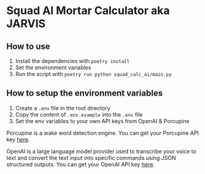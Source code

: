 # Squad AI Mortar Calculator aka JARVIS

## How to use

1. Install the dependencies with `poetry install`
2. Set the environment variables
3. Run the script with `poetry run python squad_calc_ai/main.py`

## How to setup the environment variables

1. Create a `.env` file in the root directory
2. Copy the content of `.env.example` into the `.env` file
3. Set the env variables to your own API keys from OpenAI & Porcupine

Porcupine is a wake word detection engine. You can get your Porcupine API key [here](https://picovoice.ai/platform/porcupine/).

OpenAI is a large language model provider used to transcribe your voice to text and convert the text input into specific commands using JSON structured outputs. You can get your OpenAI API key [here](https://platform.openai.com/).
